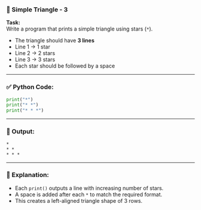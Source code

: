### 🔺 Simple Triangle - 3

**Task:**  
Write a program that prints a simple triangle using stars (`*`).

- The triangle should have **3 lines**
- Line 1 → 1 star
- Line 2 → 2 stars
- Line 3 → 3 stars
- Each star should be followed by a space

---

### ✅ Python Code:

```python
print("*")
print("* *")
print("* * *")
```

---

### 🧪 Output:

```
*
* *
* * *
```

---

### 🧠 Explanation:

- Each `print()` outputs a line with increasing number of stars.
- A space is added after each `*` to match the required format.
- This creates a left-aligned triangle shape of 3 rows.
